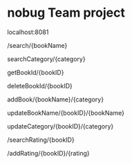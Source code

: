 # nobug Team project

localhost:8081

/search/{bookName}

searchCategory/{category}

getBookId/{bookID}

deleteBookId/{bookID}

addBook/{bookName}/{category}

updateBookName/{bookID}/{bookName}

updateCategory/{bookID}/{category}

/searchRating/{bookID}

/addRating/{bookID}/{rating}
